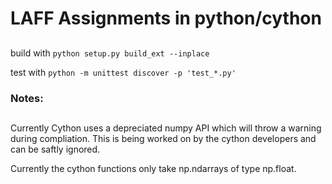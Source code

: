 # LAFF Assignments in python/cython
##

build with `python setup.py build_ext --inplace`

test with `python -m unittest discover -p 'test_*.py'`

### Notes:
##

Currently Cython uses a depreciated numpy API which will throw a warning during compliation. This is being worked on by the cython developers and can be saftly ignored.

Currently the cython functions only take np.ndarrays of type np.float.
